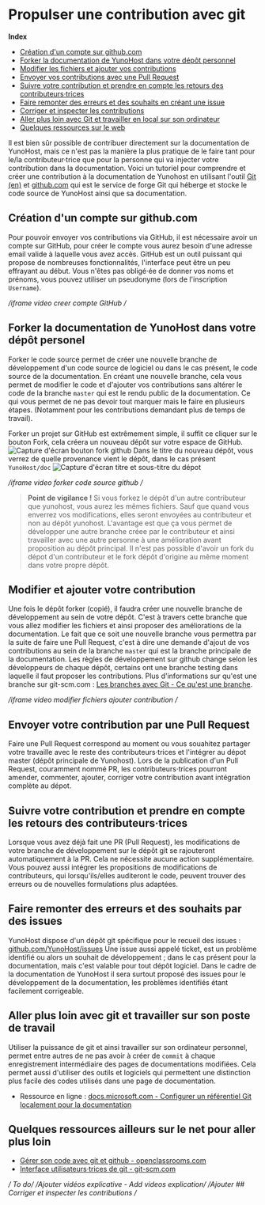 # Propulser une contribution avec git

**Index**
 - [Création d'un compte sur github.com](#CreationCompteGithub)
 - [Forker la documentation de YunoHost dans votre dépôt personnel](#ForkerDocumentationYunoHost)
 - [Modifier les fichiers et ajouter vos contributions](#ModifAjoutContrib)
 - [Envoyer vos contributions avec une Pull Request](#EnvoyerPR)
 - [Suivre votre contribution et prendre en compte les retours des contributeurs·trices](#SuivreContributions)
 - [Faire remonter des erreurs et des souhaits en créant une issue](#RemonterIssues)
 - [Corriger et inspecter les contributions](#ReviewContrib)
 - [Aller plus loin avec Git et travailler en local sur son ordinateur](#PlusLoinGitOrdi)
 - [Quelques ressources sur le web](#LiensWeb)

Il est bien sûr possible de contribuer directement sur la documentation de YunoHost, mais ce n'est pas la manière la plus pratique de le faire tant pour le/la contributeur·trice que pour la personne qui va injecter votre contribution dans la documentation. Voici un tutoriel pour comprendre et créer une contribution à la documentation de Yunohost en utilisant l'outil [Git (en)](https://git-scm.com/) et [github.com](http://github.com/) qui est le service de forge Git qui héberge et stocke le code source de YunoHost ainsi que sa documentation.

## Création d'un compte sur github.com <a name="CreationCompteGithub"></a>
Pour pouvoir envoyer vos contributions via GitHub, il est nécessaire avoir un compte sur GitHub, pour créer le compte vous aurez besoin d'une adresse email valide à laquelle vous avez accès. GitHub est un outil puissant qui propose de nombreuses fonctionnalités, l'interface peut être un peu effrayant au début.
Vous n'êtes pas obligé·ée de donner vos noms et prénoms, vous pouvez utiliser un pseudonyme (lors de l'inscription `Username`).

*/iframe video creer compte GitHub /*


## Forker la documentation de YunoHost dans votre dépôt personel <a name="ForkerDocumentationYunoHost"></a>
Forker le code source permet de créer une nouvelle branche de développement d'un code source de logiciel ou dans le cas présent, le code source de la documentation. En créant une nouvelle branche, cela vous permet de modifier le code et d'ajouter vos contributions sans altérer le code de la branche `master` qui est le rendu public de la documentation. Ce qui vous permet de ne pas devoir tout marquer mais le faire en plusieurs étapes. (Notamment pour les contributions demandant plus de temps de travail).

Forker un projet sur GitHub est extrêmement simple, il suffit ce cliquer sur le bouton Fork, cela créera un nouveau dépôt sur votre espace de GitHub.
![Capture d'écran bouton fork github](/images/dug_fork.png)
Dans le titre du nouveau dépôt, vous verrez de quelle provenance vient le dépôt, dans le cas présent `YunoHost/doc`
![Capture d'écran titre et sous-titre du dépot](/images/dug_fork_source.png)

*/iframe video forker code source github /*


> **Point de vigilance !**
> Si vous forkez le dépôt d'un autre contributeur que yunohost, vous aurez les mêmes fichiers. Sauf que quand vous enverrez vos modifications, elles seront envoyées au contributeur et non au dépôt yunohost. L'avantage est que ça vous permet de développer une autre branche créee par le contributeur et ainsi travailler avec une autre personne à une amélioration avant proposition au dépôt principal.
> Il n'est pas possible d'avoir un fork du dépot d'un contributeur et le fork dépôt d'origine au même moment dans votre propre dépôt.

## Modifier et ajouter votre contribution <a name="ModifAjoutContrib"></a>
Une fois le dépôt forker (copié), il faudra créer une nouvelle branche de développement au sein de votre dépôt. C'est à travers cette branche que vous allez modifier les fichiers et ainsi proposer des améliorations de la documentation. Le fait que ce soit une nouvelle branche vous permettra par la suite de faire une Pull Request, c'est à dire une demande d'ajout de vos contributions au sein de la branche `master` qui est la branche principale de la documentation. Les règles de développement sur github change selon les développeurs de chaque dépôt, certains ont une branche testing dans laquelle il faut proposer les contributions.
Plus d'informations sur qu'est une branche sur git-scm.com : [Les branches avec Git - Ce qu'est une branche](https://git-scm.com/book/fr/v1/Les-branches-avec-Git-Ce-qu-est-une-branche).

*/iframe video modifier fichiers ajouter contribution /*

## Envoyer votre contribution par une Pull Request <a name="EnvoyerPR"></a>
Faire une Pull Request correspond au moment ou vous souahitez partager votre travaille avec le reste des contributeurs⋅trices et l'intégrer au dépot master (dépôt principale de Yunohost). Lors de la publication d'un Pull Request, couramment nommé PR, les contributeurs⋅trices pourront amender, commenter, ajouter, corriger votre contribution avant intégration complète au dépot.

## Suivre votre contribution et prendre en compte les retours des contributeurs·trices <a name="SuivreContributions"></a>
Lorsque vous avez déjà fait une PR (Pull Request), les modifications de votre branche de développement sur le dépôt git se rajouteront automatiquement à la PR. Cela ne nécessite aucune action supplémentaire. Vous pouvez aussi intégrer les propositions de modifications de contributeurs, qui lorsqu'ils/elles auditeront le code, peuvent trouver des erreurs ou de nouvelles formulations plus adaptées.

## Faire remonter des erreurs et des souhaits par des issues <a name="RemonterIssues"></a>
YunoHost dispose d'un dépôt git spécifique pour le recueil des issues : [github.com/YunoHost/issues](https://github.com/YunoHost/issues)
Une issue aussi appelé ticket, est un problème identifié ou alors un souhait de développement ; dans le cas présent pour la documentation, mais c'est valable pour tout dépôt logiciel. Dans le cadre de la documentation de YunoHost il sera surtout proposé des issues pour le développement de la documentation, les problèmes identifiés étant facilement corrigeable.

## Aller plus loin avec git et travailler sur son poste de travail <a name="PlusLoinGitOrdi"></a>
Utiliser la puissance de git et ainsi travailler sur son ordinateur personnel, permet entre autres de ne pas avoir à créer de `commit` à chaque enregistrement intermédiaire des pages de documentations modifiées. Cela permet aussi d'utiliser des outils et logiciels qui permettent une distinction plus facile des codes utilisés dans une page de documentation.

- Ressource en ligne : [docs.microsoft.com - Configurer un référentiel Git localement pour la documentation](https://docs.microsoft.com/fr-fr/contribute/get-started-setup-local)

## Quelques ressources ailleurs sur le net pour aller plus loin <a name="LiensWeb"></a>
 - [Gérer son code avec git et github - openclassrooms.com](https://openclassrooms.com/fr/courses/2342361-gerez-votre-code-avec-git-et-github)
 - [Interface utilisateurs·trices de git - git-scm.com](https://git-scm.com/download/gui/linux)

*/ To do/*
*/Ajouter vidéos explicative - Add videos explication/*
*/Ajouter ## Corriger et inspecter les contributions /*
